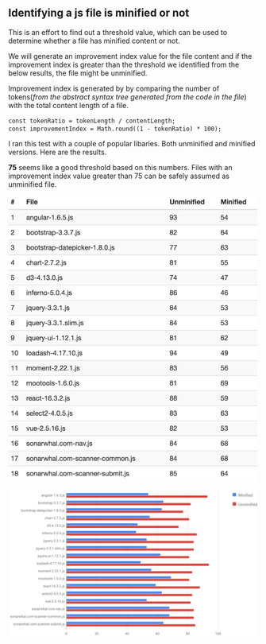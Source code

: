 ## Identifying a js file is minified or not

This is an effort to find out a threshold value, which can be used to determine whether a file has minified content or not.

We will generate an improvement index value for the file content and if the improvement index is greater than the threshold we identified from the below results, the file might be unminified.

Improvement index is generated by by comparing the number of tokens(*from the abstract syntax tree generated from the code in the file*) with the total content length of a file.

    const tokenRatio = tokenLength / contentLength;
    const improvementIndex = Math.round((1 - tokenRatio) * 100);

I ran this test with a couple of popular libaries. Both unminified and minified versions. Here are the results.

**75** seems like a good threshold based on this numbers. Files with an improvement index value greater than 75 can be safely assumed as unminified file.

![alt text](/statics/improvement-index-table.png "Tabular data")

![alt text](/statics/improvement-index-chart.png "Chart data")
